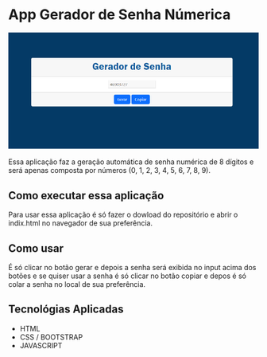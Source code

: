 # App Gerador de Senha Númerica

<img src="https://github.com/Eliane-Santiago/AppWebGerarSenhaNumerca/blob/main/geradorSenhaNumerica.png" />

Essa aplicação faz a geração automática de senha numérica de 8 dígitos e será apenas composta por números (0, 1, 2, 3, 4, 5, 6, 7, 8, 9).

## Como executar essa aplicação

Para usar essa aplicação é só fazer o dowload do repositório e abrir o indix.html no navegador de sua preferência.

## Como usar

É só clicar no botão gerar e depois a senha será exibida no input acima dos botões e se quiser usar a senha é só clicar no botão copiar e depos é só colar a senha no local de sua preferência.

## Tecnológias Aplicadas
- HTML
- CSS / BOOTSTRAP
- JAVASCRIPT

